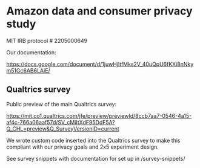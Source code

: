 # Amazon data and consumer privacy study

MIT IRB protocol # 2205000649


Our documentation:

https://docs.google.com/document/d/1juwHjItfMks2V_40uQpU6fKXi8nNkym51Gc6AB6LAiE/

## Qualtrics survey

Public preview of the main Qualtrics survey:

https://mit.co1.qualtrics.com/jfe/preview/previewId/8ccb7aa7-0546-4a15-af4c-766a06aaf57d/SV_cMiItXdF95DdF5A?Q_CHL=preview&Q_SurveyVersionID=current

We wrote custom code inserted into the Qualtrics survey to make this compliant with our privacy goals and 2x5 experiment design.

See survey snippets with documentation for set up in /survey-snippets/
